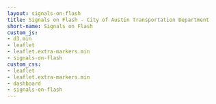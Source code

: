 ```yaml
---
layout: signals-on-flash
title: Signals on Flash - City of Austin Transportation Department
short-name: Signals on Flash
custom_js:
- d3.min
- leaflet
- leaflet.extra-markers.min
- signals-on-flash
custom_css:
- leaflet
- leaflet.extra-markers.min
- dashboard
- signals-on-flash
---
```



